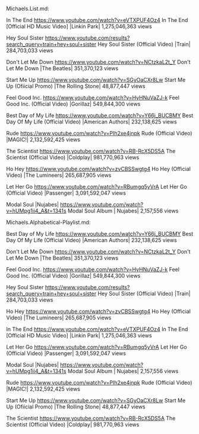 Michaels.List.md:

In The End https://www.youtube.com/watch?v=eVTXPUF4Oz4
In The End [Official HD Music Video] |Linkin Park| 1,275,046,363 views

Hey Soul Sister https://www.youtube.com/results?search_query=train+hey+soul+sister
Hey Soul Sister (Official Video) |Train| 284,703,033 views

Don't Let Me Down https://www.youtube.com/watch?v=NCtzkaL2t_Y
Don't Let Me Down |The Beatles| 351,370,123 views  

Start Me Up https://www.youtube.com/watch?v=SGyOaCXr8Lw
Start Me Up (Ofiicial Promo) |The Rolling Stone| 48,877,447 views

Feel Good Inc. https://www.youtube.com/watch?v=HyHNuVaZJ-k 
Feel Good Inc. (Official Video) |Gorillaz| 549,844,300 views

Best Day of My Life https://www.youtube.com/watch?v=Y66j_BUCBMY
Best Day Of My Life (Official Video) |American Authors| 232,138,625 views

Rude https://www.youtube.com/watch?v=PIh2xe4jnpk
Rude (Official Video) |MAGIC!| 2,132,592,425 views

The Scientist https://www.youtube.com/watch?v=RB-RcX5DS5A
The Scientist (Official Video) |Coldplay| 981,770,963 views

Ho Hey https://www.youtube.com/watch?v=zvCBSSwgtg4
Ho Hey (Official Video) |The Lumineers| 265,687,905 views

Let Her Go https://www.youtube.com/watch?v=RBumgq5yVrA
Let Her Go (Official Video) |Passenger| 3,091,592,047 views

Modal Soul |Nujabes| https://www.youtube.com/watch?v=hUMpg1ii4_A&t=1341s
Modal Soul Album | Nujabes| 2,157,556 views

Michaels.Alphabetical-Playlist.md:

Best Day of My Life https://www.youtube.com/watch?v=Y66j_BUCBMY
Best Day Of My Life (Official Video) |American Authors| 232,138,625 views

Don't Let Me Down https://www.youtube.com/watch?v=NCtzkaL2t_Y
Don't Let Me Down |The Beatles| 351,370,123 views 

Feel Good Inc. https://www.youtube.com/watch?v=HyHNuVaZJ-k 
Feel Good Inc. (Official Video) |Gorillaz| 549,844,300 views

Hey Soul Sister https://www.youtube.com/results?search_query=train+hey+soul+sister
Hey Soul Sister (Official Video) |Train| 284,703,033 views

Ho Hey https://www.youtube.com/watch?v=zvCBSSwgtg4
Ho Hey (Official Video) |The Lumineers| 265,687,905 views

In The End https://www.youtube.com/watch?v=eVTXPUF4Oz4
In The End [Official HD Music Video] |Linkin Park| 1,275,046,363 views

Let Her Go https://www.youtube.com/watch?v=RBumgq5yVrA
 Let Her Go (Official Video) |Passenger| 3,091,592,047 views

Modal Soul |Nujabes| https://www.youtube.com/watch?v=hUMpg1ii4_A&t=1341s
Modal Soul Album | Nujabes| 2,157,556 views 

Rude https://www.youtube.com/watch?v=PIh2xe4jnpk
Rude (Official Video) |MAGIC!| 2,132,592,425 views

Start Me Up https://www.youtube.com/watch?v=SGyOaCXr8Lw
Start Me Up (Ofiicial Promo) |The Rolling Stone| 48,877,447 views

The Scientist https://www.youtube.com/watch?v=RB-RcX5DS5A
The Scientist (Official Video) |Coldplay| 981,770,963 views


